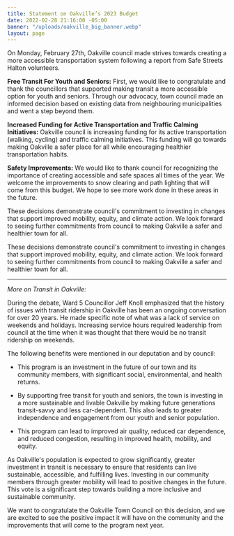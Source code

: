 ```yaml
---
title: Statement on Oakville’s 2023 Budget
date: 2022-02-28 21:16:00 -05:00
banner: "/uploads/oakville_big_banner.webp"
layout: page
---
```


On Monday, February 27th, Oakville council made strives towards creating a more accessible transportation system following a report from Safe Streets Halton volunteers.

**Free Transit For Youth and Seniors:** First, we would like to congratulate and thank the councillors that supported making transit a more accessible option for youth and seniors. Through our advocacy, town council made an informed decision based on existing data from neighbouring municipalities and went a step beyond them.

**Increased Funding for Active Transportation and Traffic Calming Initiatives:** Oakville council is increasing funding for its active transportation (walking, cycling) and traffic calming initiatives. This funding will go towards making Oakville a safer place for all while encouraging healthier transportation habits.

**Safety Improvements:** We would like to thank council for recognizing the importance of creating accessible and safe spaces all times of the year. We welcome the improvements to snow clearing and path lighting that will come from this budget. We hope to see more work done in these areas in the future.

These decisions demonstrate council's commitment to investing in changes that support improved mobility, equity, and climate action. We look forward to seeing further commitments from council to making Oakville a safer and healthier town for all.

These decisions demonstrate council's commitment to investing in changes that support improved mobility, equity, and climate action. We look forward to seeing further commitments from council to making Oakville a safer and healthier town for all.

---

*More on Transit in Oakville:*

During the debate, Ward 5 Councillor Jeff Knoll emphasized that the history of issues with transit ridership in Oakville has been an ongoing conversation for over 20 years. He made specific note of what was a lack of service on weekends and holidays. Increasing service hours required leadership from council at the time when it was thought that there would be no transit ridership on weekends.

The following benefits were mentioned in our deputation and by council:

* This program is an investment in the future of our town and its community members, with significant social, environmental, and health returns.

* By supporting free transit for youth and seniors, the town is investing in a more sustainable and livable Oakville by making future generations transit-savvy and less car-dependent. This also leads to greater independence and engagement from our youth and senior population.

* This program can lead to improved air quality, reduced car dependence, and reduced congestion, resulting in improved health, mobility, and equity.

As Oakville's population is expected to grow significantly, greater investment in transit is necessary to ensure that residents can live sustainable, accessible, and fulfilling lives. Investing in our community members through greater mobility will lead to positive changes in the future. This vote is a significant step towards building a more inclusive and sustainable community.

We want to congratulate the Oakville Town Council on this decision, and we are excited to see the positive impact it will have on the community and the improvements that will come to the program next year.